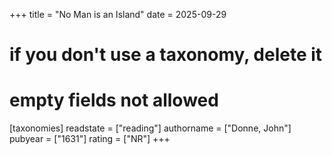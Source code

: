 +++
title = "No Man is an Island"
date = 2025-09-29
# if you don't use a taxonomy, delete it
# empty fields not allowed
[taxonomies]
  readstate = ["reading"]
  authorname = ["Donne, John"]
  pubyear = ["1631"]
  rating = ["NR"]
+++

